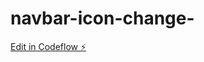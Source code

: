 # navbar-icon-change-

[Edit in Codeflow ⚡️](https://stackblitz.com/~/github.com/chunchusangeetha/navbar-icon-change-)